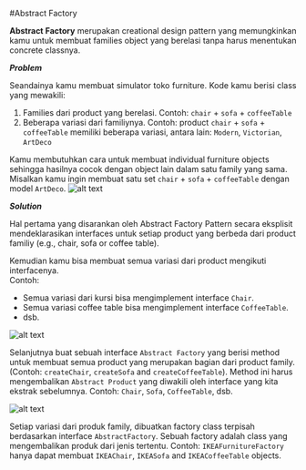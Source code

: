 #Abstract Factory

<p align="justify">
<b>Abstract Factory</b> merupakan creational design pattern yang memungkinkan kamu untuk membuat families object yang berelasi tanpa harus menentukan concrete classnya.
</p>

_**Problem**_

<p align="justify">
Seandainya kamu membuat simulator toko furniture. Kode kamu berisi class yang mewakili:

1. Families dari product yang berelasi. Contoh: `chair` + `sofa` + `coffeeTable`
2. Beberapa variasi dari familiynya. Contoh: product `chair` + `sofa` + `coffeeTable` memiliki beberapa variasi, antara lain: `Modern`, `Victorian`, `ArtDeco`

</p>

Kamu membutuhkan cara untuk membuat individual furniture objects sehingga hasilnya cocok dengan object lain dalam satu family yang sama. Misalkan kamu ingin membuat satu set `chair` + `sofa` + `coffeeTable` dengan model `ArtDeco`.
![alt text](https://refactoring.guru/images/patterns/diagrams/abstract-factory/problem-en-2x.png?id=7de667bc24583c3ac03c)

_**Solution**_

Hal pertama yang disarankan oleh Abstract Factory Pattern secara eksplisit mendeklarasikan interfaces untuk setiap product yang berbeda dari product familiy (e.g., chair, sofa or coffee table).  

Kemudian kamu bisa membuat semua variasi dari product mengikuti interfacenya.  
Contoh: 
- Semua variasi dari kursi bisa mengimplement interface `Chair`.
- Semua variasi coffee table bisa mengimplement interface `CoffeeTable`.
- dsb.
  
![alt text](https://refactoring.guru/images/patterns/diagrams/abstract-factory/solution1-2x.png?id=eacec286153e058db925)

Selanjutnya buat sebuah interface `Abstract Factory` yang berisi method untuk membuat semua product yang merupakan bagian dari product family. (Contoh: `createChair`, `createSofa` and `createCoffeeTable`). Method ini harus mengembalikan `Abstract Product` yang diwakili oleh interface yang kita ekstrak sebelumnya. Contoh: `Chair`, `Sofa`, `CoffeeTable`, dsb.

![alt text](https://refactoring.guru/images/patterns/diagrams/abstract-factory/solution2-2x.png?id=b21557081f75ac7b4110)

Setiap variasi dari produk family, dibuatkan factory class terpisah berdasarkan interface `AbstractFactory`. Sebuah factory adalah class yang mengembalikan produk dari jenis tertentu. Contoh: `IKEAFurnitureFactory` hanya dapat membuat `IKEAChair`, `IKEASofa` and `IKEACoffeeTable` objects.